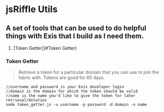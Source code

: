 # jsRiffle Utils

## A set of tools that can be used to do helpful things with Exis that I build as I need them.

1. [Token Getter](#Token Getter)

### Token Getter

> Retrieve a token for a particular domain that you can use to join the fabric with. Tokens are good for 60 days.

```
//username and password is your Exis developer login
//domain is the domain for which the token should be valid
//name is the name you'd like to give the token for later retrieval/deletion
node token_getter.js -u username -p password -d domain -n name
```
